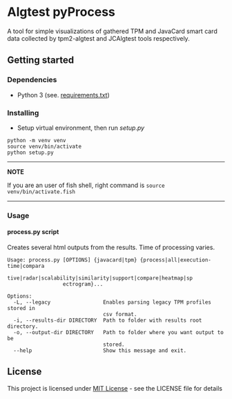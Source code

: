 # Algtest pyProcess

A tool for simple visualizations of gathered TPM and JavaCard smart card data collected by tpm2-algtest and JCAlgtest tools respectively.

## Getting started

### Dependencies

* Python 3 (see. [requirements.txt](./requirements.txt))

### Installing

* Setup virtual environment, then run *setup.py*
```
python -m venv venv
source venv/bin/activate
python setup.py
```
---
**NOTE**

If you are an user of fish shell, right command is `source venv/bin/activate.fish`

---

### Usage

#### process.py script

Creates several html outputs from the results. Time of processing varies.

```
Usage: process.py [OPTIONS] {javacard|tpm} {process|all|execution-time|compara
                  tive|radar|scalability|similarity|support|compare|heatmap|sp
                  ectrogram}...

Options:
  -L, --legacy                 Enables parsing legacy TPM profiles stored in
                               csv format.
  -i, --results-dir DIRECTORY  Path to folder with results root directory.
  -o, --output-dir DIRECTORY   Path to folder where you want output to be
                               stored.
  --help                       Show this message and exit.
```

## License

This project is licensed under [MIT License](./LICENSE) - see the LICENSE file for details


